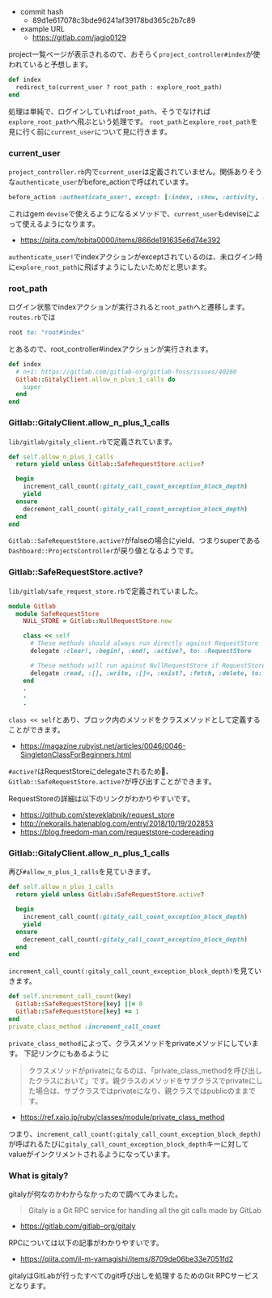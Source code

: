 - commit hash 
  - 89d1e617078c3bde96241af39178bd365c2b7c89
- example URL
  - https://gitlab.com/jagio0129

project一覧ページが表示されるので、おそらく`project_controller#index`が使われていると予想します。

```ruby
def index
  redirect_to(current_user ? root_path : explore_root_path)
end
```

処理は単純で、ログインしていれば`root_path`、そうでなければ`explore_root_path`へ飛ぶという処理です。
`root_path`と`explore_root_path`を見に行く前に`current_user`について見に行きます。

### current_user
`project_controller.rb`内で`current_user`は定義されていません。関係ありそうな`authenticate_user`がbefore_actionで呼ばれています。
```ruby
before_action :authenticate_user!, except: [:index, :show, :activity, :refs, :resolve]
```

これはgem `devise`で使えるようになるメソッドで、`current_user`もdeviseによって使えるようになります。

- https://qiita.com/tobita0000/items/866de191635e6d74e392

`authenticate_user!`でindexアクションがexceptされているのは、未ログイン時に`explore_root_path`に飛ばすようにしたいためだと思います。

### root_path
ログイン状態でindexアクションが実行されると`root_path`へと遷移します。`routes.rb`では
```ruby
root to: "root#index"
```

とあるので、root_controller#indexアクションが実行されます。
```ruby
def index
  # n+1: https://gitlab.com/gitlab-org/gitlab-foss/issues/40260
  Gitlab::GitalyClient.allow_n_plus_1_calls do
    super
  end
end
```
### Gitlab::GitalyClient.allow_n_plus_1_calls
`lib/gitlab/gitaly_client.rb`で定義されています。
```ruby
def self.allow_n_plus_1_calls
  return yield unless Gitlab::SafeRequestStore.active?

  begin
    increment_call_count(:gitaly_call_count_exception_block_depth)
    yield
  ensure
    decrement_call_count(:gitaly_call_count_exception_block_depth)
  end
end
```
`Gitlab::SafeRequestStore.active?`がfalseの場合にyield、つまりsuperである`Dashboard::ProjectsController`が戻り値となるようです。

### Gitlab::SafeRequestStore.active?
`lib/gitlab/safe_request_store.rb`で定義されていました。
```ruby
module Gitlab
  module SafeRequestStore
    NULL_STORE = Gitlab::NullRequestStore.new

    class << self
      # These methods should always run directly against RequestStore
      delegate :clear!, :begin!, :end!, :active?, to: :RequestStore

      # These methods will run against NullRequestStore if RequestStore is disabled
      delegate :read, :[], :write, :[]=, :exist?, :fetch, :delete, to: :store
    end
    .
    .
    .
```
`class << self`とあり、ブロック内のメソッドをクラスメソッドとして定義することができます。
- https://magazine.rubyist.net/articles/0046/0046-SingletonClassForBeginners.html

`#active?`はRequestStoreにdelegateされるため、`Gitlab::SafeRequestStore.active?`が呼び出すことができます。

RequestStoreの詳細は以下のリンクがわかりやすいです。
- https://github.com/steveklabnik/request_store
- http://nekorails.hatenablog.com/entry/2018/10/19/202853
- https://blog.freedom-man.com/requeststore-codereading

### Gitlab::GitalyClient.allow_n_plus_1_calls
再び`#allow_n_plus_1_calls`を見ていきます。
```ruby
def self.allow_n_plus_1_calls
  return yield unless Gitlab::SafeRequestStore.active?

  begin
    increment_call_count(:gitaly_call_count_exception_block_depth)
    yield
  ensure
    decrement_call_count(:gitaly_call_count_exception_block_depth)
  end
end
```
`increment_call_count(:gitaly_call_count_exception_block_depth)`を見ていきます。

```ruby
def self.increment_call_count(key)
  Gitlab::SafeRequestStore[key] ||= 0
  Gitlab::SafeRequestStore[key] += 1
end
private_class_method :increment_call_count
```
`private_class_method`によって、クラスメソッドをprivateメソッドにしています。
下記リンクにもあるように
> クラスメソッドがprivateになるのは、「private_class_methodを呼び出したクラスにおいて」です。親クラスのメソッドをサブクラスでprivateにした場合は、サブクラスではprivateになり、親クラスではpublicのままです。
- https://ref.xaio.jp/ruby/classes/module/private_class_method

つまり、`increment_call_count(:gitaly_call_count_exception_block_depth)`が呼ばれるたびに`gitaly_call_count_exception_block_depth`キーに対してvalueがインクリメントされるようになっています。

### What is gitaly?
gitalyが何なのかわからなかったので調べてみました。

> Gitaly is a Git RPC service for handling all the git calls made by GitLab
- https://gitlab.com/gitlab-org/gitaly

RPCについては以下の記事がわかりやすいです。
- https://qiita.com/il-m-yamagishi/items/8709de06be33e7051fd2

gitalyはGitLabが行ったすべてのgit呼び出しを処理するためのGit RPCサービスとなります。